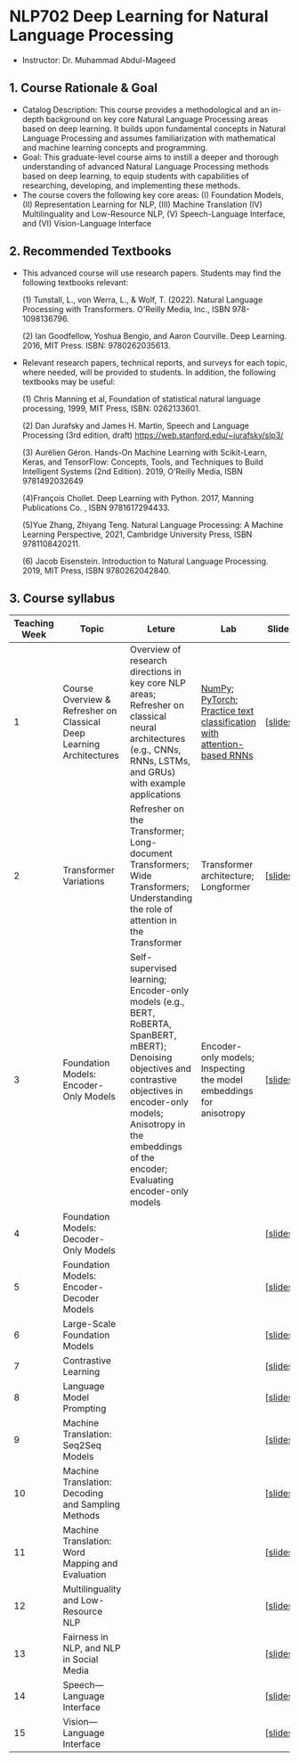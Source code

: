 # NLP702 Deep Learning for Natural Language Processing

* Instructor: Dr. Muhammad Abdul-Mageed

## 1. Course Rationale & Goal
* Catalog Description: This course provides a methodological and an in-depth background on key core Natural Language Processing areas based on deep learning. It builds upon fundamental concepts in Natural Language Processing and assumes familiarization with mathematical and machine learning concepts and programming. 
* Goal: This graduate-level course aims to instill a deeper and thorough understanding of advanced Natural Language Processing methods based on deep learning, to equip students with capabilities of researching, developing, and implementing these methods.
* The course covers the following key core areas: (I) Foundation Models, (II) Representation Learning for NLP, (III) Machine Translation (IV) Multilinguality and Low-Resource NLP, (V) Speech-Language Interface, and (VI) Vision-Language Interface

## 2. Recommended Textbooks
* This advanced course will use research papers. Students may find the following textbooks relevant:
  
  (1) Tunstall, L., von Werra, L., & Wolf, T. (2022). Natural Language Processing with Transformers. O'Reilly Media, Inc., ISBN 978-1098136796.
  
  (2) Ian Goodfellow, Yoshua Bengio, and Aaron Courville. Deep Learning. 2016, MIT Press. ISBN: 9780262035613.
  

* Relevant research papers, technical reports, and surveys for each topic, where needed, will be provided to students. In addition, the following textbooks may be useful:

   (1) Chris Manning et al, Foundation of statistical natural language processing, 1999, MIT Press, ISBN: 0262133601.
   
   (2) Dan Jurafsky and James H. Martin, Speech and Language Processing (3rd edition, draft) https://web.stanford.edu/~jurafsky/slp3/
   
   (3) Aurélien Géron. Hands-On Machine Learning with Scikit-Learn, Keras, and TensorFlow: Concepts, Tools, and Techniques to Build Intelligent Systems (2nd Edition). 2019, O'Reilly Media, ISBN 9781492032649
   
   (4)François Chollet. Deep Learning with Python. 2017,  Manning Publications Co. , ISBN 9781617294433.
   
   (5)Yue Zhang, Zhiyang Teng. Natural Language Processing: A Machine Learning Perspective, 2021, Cambridge University Press, ISBN 9781108420211.
   
   (6) Jacob Eisenstein. Introduction to Natural Language Processing. 2019, MIT Press, ISBN 9780262042840.

## 3. Course syllabus
| Teaching Week | Topic | Leture | Lab | Slides |
| ----  | ------ | ------- | ------- | ------- |
| 1 | Course Overview & Refresher on Classical Deep Learning Architectures  | Overview of research directions in key core NLP areas; Refresher on classical neural architectures (e.g., CNNs, RNNs, LSTMs, and GRUs) with example applications | [NumPy](intro_to_numpy_pytorch/numpy_tutorial.ipynb); [PyTorch](intro_to_numpy_pytorch/pytorch_tutorial.ipynb); [Practice text classification with attention-based RNNs](text_classification_attention/rnn_attention_tutorial.ipynb) | [[slides](xx.pdf)] |
| 2 | Transformer Variations  | Refresher on the Transformer; Long-document Transformers; Wide Transformers; Understanding the role of attention in the Transformer | Transformer architecture; Longformer | [[slides](xx.pdf)] |
| 3 | Foundation Models: Encoder-Only Models  | Self-supervised learning; Encoder-only models (e.g., BERT, RoBERTA, SpanBERT, mBERT); Denoising objectives and contrastive objectives in encoder-only models; Anisotropy in the embeddings of the encoder; Evaluating encoder-only models | Encoder-only models; Inspecting the model embeddings for anisotropy | [[slides](xx.pdf)] |
| 4 | Foundation Models: Decoder-Only Models  | | |[[slides](xx.pdf)] |
| 5 | Foundation Models: Encoder-Decoder Models  | | | [[slides](xx.pdf)] |
| 6 | Large-Scale Foundation Models  | | | [[slides](xx.pdf)] |
| 7 | Contrastive Learning  | | | [[slides](xx.pdf)] |
| 8 | Language Model Prompting  | | | [[slides](xx.pdf)] |
| 9 | Machine Translation: Seq2Seq Models  | | | [[slides](xx.pdf)] |
| 10 | Machine Translation: Decoding and Sampling Methods  | | | [[slides](xx.pdf)] |
| 11 | Machine Translation: Word Mapping and Evaluation  | | | [[slides](xx.pdf)] |
| 12 | Multilinguality and Low-Resource NLP   | | |[[slides](xx.pdf)] |
| 13 | Fairness in NLP, and NLP in Social Media  |  | | [[slides](xx.pdf)] |
| 14 | Speech—Language Interface  | | | [[slides](xx.pdf)] |
| 15 | Vision—Language Interface  | | | [[slides](xx.pdf)] |

